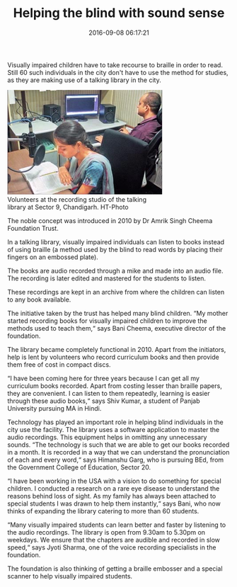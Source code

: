 ﻿---
layout: post
title:  Helping the blind with sound sense
date:   2016-09-08 06:17:21
category: News
source: http://epaper.hindustantimes.com/PUBLICATIONS/HT/HC/2011/09/07/ArticleHtmls/Helping-the-blind-with-sound-sense-07092011162002.shtml?Mode=1
---
Visually impaired children have to take recourse to braille in order to read. Still 60 such individuals in the city don't have to use the method for studies, as they are making use of a talking library in the city.

<div class="thumb tright">
<div class="thumbinner" style="width: 350px;"><a href="/images/Gallery/2011 200/soundtoblind.jpg"> <img src="/images/Gallery/2011 200/soundtoblind.jpg" alt=""> </a>
<div class="thumbcaption">Volunteers at the recording studio of the talking library at Sector 9, Chandigarh. HT-Photo</div>
</div>
</div>

The noble concept was introduced in 2010 by Dr Amrik Singh Cheema Foundation Trust.

In a talking library, visually impaired individuals can listen to books instead of using braille (a method used by the blind to read words by placing their fingers on an embossed plate).



The books are audio recorded through a mike and made into an audio file. The recording is later edited and mastered for the students to listen.

These recordings are kept in an archive from where the children can listen to any book available.

The initiative taken by the trust has helped many blind children. “My mother started recording books for visually impaired children to improve the methods used to teach them,“ says Bani Cheema, executive director of the foundation.

The library became completely functional in 2010. Apart from the initiators, help is lent by volunteers who record curriculum books and then provide them free of cost in compact discs.

“I have been coming here for three years because I can get all my curriculum books recorded. Apart from costing lesser than braille papers, they are convenient. I can listen to them repeatedly, learning is easier through these audio books,“ says Shiv Kumar, a student of Panjab University pursuing MA in Hindi.

Technology has played an important role in helping blind individuals in the city use the facility. The library uses a software application to master the audio recordings. This equipment helps in omitting any unnecessary sounds. “The technology is such that we are able to get our books recorded in a month. It is recorded in a way that we can understand the pronunciation of each and every word,“ says Himanshu Garg, who is pursuing BEd, from the Government College of Education, Sector 20.

“I have been working in the USA with a vision to do something for special children. I conducted a research on a rare eye disease to understand the reasons behind loss of sight. As my family has always been attached to special students I was drawn to help them instantly,“ says Bani, who now thinks of expanding the library catering to more than 60 students.

“Many visually impaired students can learn better and faster by listening to the audio recordings. The library is open from 9.30am to 5.30pm on weekdays. We ensure that the chapters are audible and recorded in slow speed,“ says Jyoti Sharma, one of the voice recording specialists in the foundation.

The foundation is also thinking of getting a braille embosser and a special scanner to help visually impaired students.
